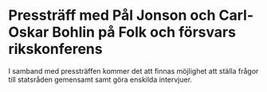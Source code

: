 # Pressträff med Pål Jonson och Carl-Oskar Bohlin på Folk och försvars rikskonferens

I samband med pressträffen kommer det att finnas möjlighet att ställa frågor till statsråden gemensamt samt göra enskilda intervjuer.
